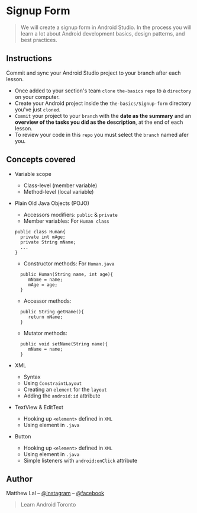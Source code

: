 # Signup Form
> We will create a signup form in Android Studio. In the process you will learn a lot about Android development basics, design patterns, and best practices. 

## Instructions
Commit and sync your Android Studio project to your branch after each lesson.
* Once added to your section's team `clone` `the-basics` `repo` to a `directory` on your computer.
* Create your Android project inside the `the-basics/Signup-form` directory you've just `cloned`.
* `Commit` your project to your `branch` with the <b>date as the summary</b> and an <b>overview of the tasks you did as the description</b>, at the end of each lesson.
* To review your code in this `repo` you must select the `branch` named afer you.

## Concepts covered

* Variable scope
    * Class-level (member variable)
    * Method-level (local variable)

* Plain Old Java Objects (POJO)
    * Accessors modifiers: `public` & `private`
    * Member variables:
    For `Human class`
    ```
    public class Human{
      private int mAge;
      private String mName;
      ...
    }
    ```
    * Constructor methods:
    For `Human.java`
    ```
      public Human(String name, int age){
         mName = name;
         mAge = age;
      }
    ```
    * Accessor methods:
    ```
      public String getName(){
         return mName;
      }
    ```
    * Mutator methods:
    ```
      public void setName(String name){
         mName = name;
      }
    ```
    
* XML
    * Syntax
    * Using `ConstraintLayout`
    * Creating an `element` for the `layout`
    * Adding the `android:id` attribute
* TextView & EditText
    * Hooking up `<element>` defined in `XML`
    * Using element in `.java`    
* Button
    * Hooking up `<element>` defined in `XML`
    * Using element in `.java`
    * Simple listeners with `android:onClick` attribute

## Author

Matthew Lal – [@instagram](https://instagr.am/that.android.developer) – [@facebook](https://fb.me/that.android.developer)
> Learn Android Toronto
